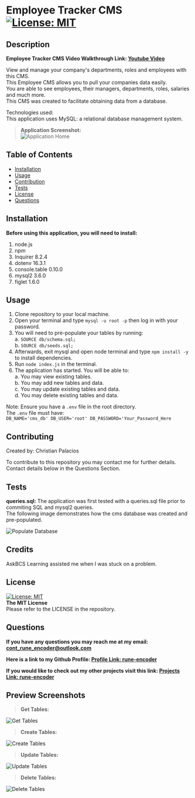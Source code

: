 # Employee Tracker CMS [![License: MIT](https://img.shields.io/badge/License-MIT-yellow.svg)](https://opensource.org/licenses/MIT) 

 ## Description
 
  **Employee Tracker CMS Video Walkthrough Link: [Youtube Video](https://www.youtube.com/watch?v=MKeaD6Jyke8)** 
  
  View and manage your company's departments, roles and employees with this CMS.  
  This Employee CMS allows you to pull your companies data easily.  
  You are able to see employees, their managers, departments, roles, salaries and much more.  
  This CMS was created to facilitate obtaining data from a database.
  
  Technologies used:  
  This application uses MySQL: a relational database management system.  

 >**Application Screenshot:**  
 ![Application Home](./assets/screenshot-main.gif) 
 
 ## Table of Contents
 
 - [Installation](#installation)
 - [Usage](#usage)
 - [Contribution](#contribution)
 - [Tests](#tests)
 - [License](#license)
 - [Questions](#Questions)

 ## Installation
 
 **Before using this application, you will need to install:**  
 1. node.js
 2. npm 
 3. Inquirer 8.2.4 
 4. dotenv 16.3.1
 5. console.table 0.10.0
 6. mysql2 3.6.0
 7. figlet 1.6.0
 
 ## Usage
 
 1. Clone repository to your local machine.
 2. Open your terminal and type `mysql -u root -p` then log in with your password. 
 3. You will need to pre-populate your tables by running:  
 a. `SOURCE db/schema.sql;`  
 b. `SOURCE db/seeds.sql;`
 4. Afterwards, exit mysql and open node terminal and type `npm install -y` to install dependencies.  
 5. Run `node index.js` in the terminal.  
 6. The application has started. You will be able to:  
 a. You may view existing tables.  
 b. You may add new tables and data.  
 c. You may update existing tables and data.  
 d. You may delete existing tables and data. 

Note: Ensure you have a `.env` file in the root directory.  
The `.env` file must have:  
```DB_NAME='cms_db' DB_USER='root' DB_PASSWORD='Your_Password_Here```
 
 ## Contributing
 
 Created by: Christian Palacios
 
 To contribute to this repository you may contact me for further details.  
 Contact details below in the Questions Section.
 
 ## Tests
 
 **queries.sql:** The application was first tested with a queries.sql file prior to commiting SQL and mysql2 queries.  
 The following image demonstrates how the cms database was created and pre-populated.

 ![Populate Database](./assets/seeds-screenshot.gif) 
 
 ## Credits

AskBCS Learning assisted me when I was stuck on a problem.  
 
 ## License

 [![License: MIT](https://img.shields.io/badge/License-MIT-yellow.svg)](https://opensource.org/licenses/MIT)  
 **The MIT License**  
 Please refer to the LICENSE in the repository.

 ## Questions
 
 **If you have any questions you may reach me at my email: [cont_rune_encoder@outlook.com](mailto:cont_rune_encoder@outlook.com)**  

 **Here is a link to my Github Profile: [Profile Link: rune-encoder](https://github.com/rune-encoder)**  

 **If you would like to check out my other projects visit this link: [Projects Link: rune-encoder](https://github.com/rune-encoder?tab=repositories)**  
    
 ## Preview Screenshots
 
 >**Get Tables:**  

 ![Get Tables](./assets/get-screenshot.gif) 
 
 >**Create Tables:**  

 ![Create Tables](./assets/create-screenshot.gif) 
 
 >**Update Tables:**  

 ![Update Tables](./assets/update-screenshot.gif) 
 
 >**Delete Tables:**  

 ![Delete Tables](./assets/delete-screenshot.gif) 
